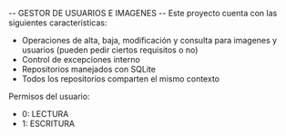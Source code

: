 -- GESTOR DE USUARIOS E IMAGENES --
Este proyecto cuenta con las siguientes características:
 - Operaciones de alta, baja, modificación y consulta para imagenes y usuarios (pueden pedir ciertos requisitos o no)
 - Control de excepciones interno
 - Repositorios manejados con SQLite
 - Todos los repositorios comparten el mismo contexto

Permisos del usuario:
 - 0: LECTURA
 - 1: ESCRITURA
